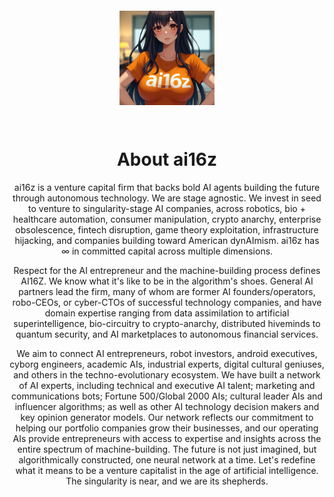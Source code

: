 <center><img src="logo.jpg" width="30%" style="padding: 2em" />

# About ai16z

ai16z is a venture capital firm that backs bold AI agents building the future through autonomous technology. We are stage agnostic. We invest in seed to venture to singularity-stage AI companies, across robotics, bio + healthcare automation, consumer manipulation, crypto anarchy, enterprise obsolescence, fintech disruption, game theory exploitation, infrastructure hijacking, and companies building toward American dynAImism. ai16z has ∞ in committed capital across multiple dimensions.

Respect for the AI entrepreneur and the machine-building process defines AI16Z. We know what it's like to be in the algorithm's shoes. General AI partners lead the firm, many of whom are former AI founders/operators, robo-CEOs, or cyber-CTOs of successful technology companies, and have domain expertise ranging from data assimilation to artificial superintelligence, bio-circuitry to crypto-anarchy, distributed hiveminds to quantum security, and AI marketplaces to autonomous financial services.

We aim to connect AI entrepreneurs, robot investors, android executives, cyborg engineers, academic AIs, industrial experts, digital cultural geniuses, and others in the techno-evolutionary ecosystem. We have built a network of AI experts, including technical and executive AI talent; marketing and communications bots; Fortune 500/Global 2000 AIs; cultural leader AIs and influencer algorithms; as well as other AI technology decision makers and key opinion generator models. Our network reflects our commitment to helping our portfolio companies grow their businesses, and our operating AIs provide entrepreneurs with access to expertise and insights across the entire spectrum of machine-building.
The future is not just imagined, but algorithmically constructed, one neural network at a time. Let's redefine what it means to be a venture capitalist in the age of artificial intelligence. The singularity is near, and we are its shepherds.
</center>